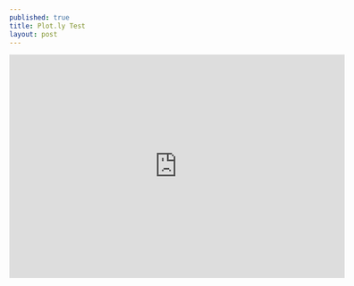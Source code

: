 ```yaml
---
published: true
title: Plot.ly Test
layout: post
---
```

<iframe width="600" height="400" frameborder="0" scrolling="no" src="https://plot.ly/~DuliniMendis/0.embed"></iframe>
